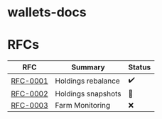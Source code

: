 # wallets-docs

# RFCs

| RFC                     | Summary            | Status             |
| ----------------------- | ------------------ | ------------------ |
| [RFC-0001](rfc-0001.md) | Holdings rebalance | :heavy_check_mark: |
| [RFC-0002](rfc-0002.md) | Holdings snapshots | :construction:     |
| [RFC-0003](rfc-0003.md) | Farm Monitoring    | :x:                |
